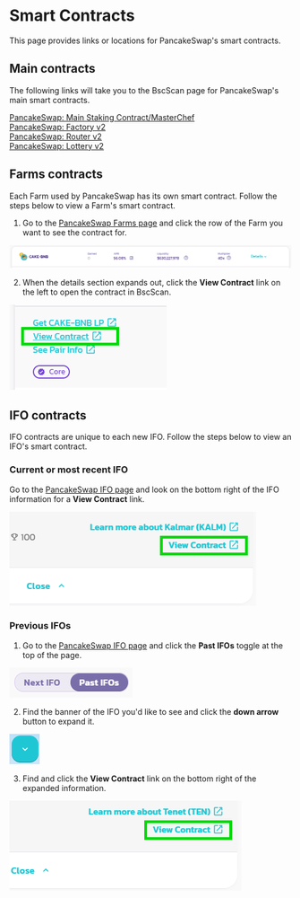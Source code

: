 # Smart Contracts

This page provides links or locations for PancakeSwap's smart contracts.

## Main contracts

The following links will take you to the BscScan page for PancakeSwap's main smart contracts.

[PancakeSwap: Main Staking Contract/MasterChef](https://bscscan.com/address/0x73feaa1ee314f8c655e354234017be2193c9e24e)  
[PancakeSwap: Factory v2](https://bscscan.com/address/0xca143ce32fe78f1f7019d7d551a6402fc5350c73)  
[PancakeSwap: Router v2](https://bscscan.com/address/0x10ed43c718714eb63d5aa57b78b54704e256024e)  
[PancakeSwap: Lottery v2](https://bscscan.com/address/0x5aF6D33DE2ccEC94efb1bDF8f92Bd58085432d2c#code)

## Farms contracts

Each Farm used by PancakeSwap has its own smart contract. Follow the steps below to view a Farm's smart contract.

1. Go to the [PancakeSwap Farms page](https://pancakeswap.finance/farms) and click the row of the Farm you want to see the contract for.

![](../../.gitbook/assets/image%20%28162%29.png)

2. When the details section expands out, click the **View Contract** link on the left to open the contract in BscScan.

![](../../.gitbook/assets/image%20%28167%29.png)

## IFO contracts

IFO contracts are unique to each new IFO. Follow the steps below to view an IFO's smart contract.

### Current or most recent IFO

Go to the [PancakeSwap IFO page](https://pancakeswap.finance/ifo) and look on the bottom right of the IFO information for a **View Contract** link.

![](../../.gitbook/assets/image%20%28100%29.png)

### Previous IFOs

1. Go to the [PancakeSwap IFO page](https://pancakeswap.finance/ifo) and click the **Past IFOs** toggle at the top of the page.

![](../../.gitbook/assets/image%20%28159%29.png)

2. Find the banner of the IFO you'd like to see and click the **down arrow** button to expand it.

![](../../.gitbook/assets/image%20%2864%29.png)

3. Find and click the **View Contract** link on the bottom right of the expanded information.

![](../../.gitbook/assets/image%20%2875%29.png)

